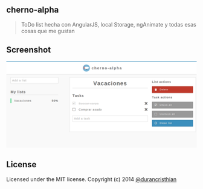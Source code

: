 cherno-alpha
----------

> ToDo list hecha con AngularJS, local Storage, ngAnimate y todas esas cosas que me gustan

Screenshot
----------
![cherno-alpha](https://raw.githubusercontent.com/durancristhian/cherno-alpha/master/screenshots/website.png)

License
----------
Licensed under the MIT license. 
Copyright (c) 2014 [@durancristhian](https://twitter.com/DuranCristhian)